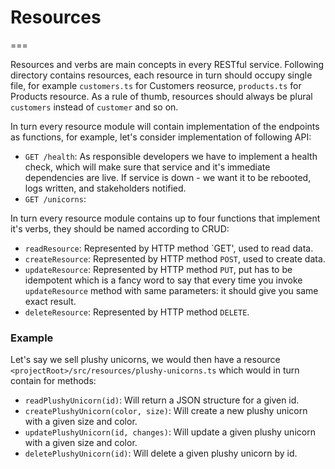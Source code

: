 # Resources
===

Resources and verbs are main concepts in every RESTful service. Following directory contains resources, each resource in turn should occupy single file, for example `customers.ts` for Customers reosurce, `products.ts` for Products resource. As a rule of thumb, resources should always be plural `customers` instead of `customer` and so on.

In turn every resource module will contain implementation of the endpoints as functions, for example, let's consider implementation of following API:

* `GET /health`: As responsible developers we have to implement a health check, which will make sure that service and it's immediate dependencies are live. If service is down - we want it to be rebooted, logs written, and stakeholders notified.
* `GET /unicorns`: 






In turn every resource module contains up to four functions that implement it's verbs, they should be named according to CRUD:

* `readResource`: Represented by HTTP method `GET', used to read data.
* `createResource`: Represented by HTTP method `POST`, used to create data.
* `updateResource`: Represented by HTTP method `PUT`, put has to be idempotent which is a fancy word to say that every time you invoke `updateResource` method with same parameters: it should give you same exact result.
* `deleteResource`: Represented by HTTP method `DELETE`.

### Example

Let's say we sell plushy unicorns, we would then have a resource `<projectRoot>/src/resources/plushy-unicorns.ts` which would in turn contain for methods:

* `readPlushyUnicorn(id)`: Will return a JSON structure for a given id. 
* `createPlushyUnicorn(color, size)`: Will create a new plushy unicorn with a given size and color.
* `updatePlushyUnicorn(id, changes)`: Will update a given plushy unicorn with a given size and color.
* `deletePlushyUnicorn(id)`: Will delete a given plushy unicorn by id.



